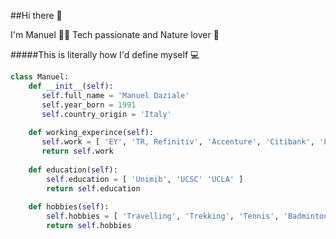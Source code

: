 ##Hi there 👋

I'm Manuel 🧙‍♂️
Tech passionate and Nature lover 🌲


#####This is literally how I'd define myself 💻
```python
class Manuel:
    def __init__(self):
       self.full_name = 'Manuel Daziale'
       self.year_born = 1991
       self.country_origin = 'Italy'
   
    def working_experince(self):
       self.work = [ 'EY', 'TR, Refinitiv', 'Accenture', 'Citibank', 'LSEG' ]
       return self.work
       
    def education(self):
        self.education = [ 'Unimib', 'UCSC' 'UCLA' ]
        return self.education
        
    def hobbies(self):
        self.hobbies = [ 'Travelling', 'Trekking', 'Tennis', 'Badminton...' ]
        return self.hobbies
 ```